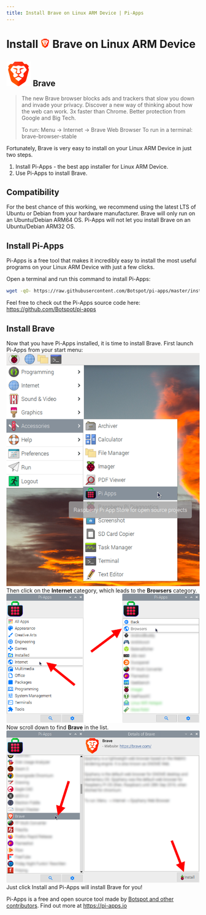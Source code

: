 ```yaml
---
title: Install Brave on Linux ARM Device | Pi-Apps
---
```

<div class="simple-install-content content">

# Install <img src="/img/app-icons/Brave/icon-64.png" height=24> Brave on Linux ARM Device

## <img src="/img/app-icons/Brave/icon-64.png"> Brave
> The new Brave browser blocks ads and trackers that slow you down and invade your privacy.
> Discover a new way of thinking about how the web can work.
> 3x faster than Chrome. Better protection from Google and Big Tech.
> 
> To run: Menu -> Internet -> Brave Web Browser
> To run in a terminal: brave-browser-stable

Fortunately, Brave is very easy to install on your Linux ARM Device in just two steps.
1. Install Pi-Apps - the best app installer for Linux ARM Device.
2. Use Pi-Apps to install Brave.
</div>
<div class="simple-install-content content">

## Compatibility
For the best chance of this working, we recommend using the latest LTS of Ubuntu or Debian from your hardware manufacturer.
Brave will only run on an Ubuntu/Debian ARM64 OS. Pi-Apps will not let you install Brave on an Ubuntu/Debian ARM32 OS.
</div>
<div class="simple-install-content content">

## Install Pi-Apps

Pi-Apps is a free tool that makes it incredibly easy to install the most useful programs on your Linux ARM Device with just a few clicks.

Open a terminal and run this command to install Pi-Apps:
```bash
wget -qO- https://raw.githubusercontent.com/Botspot/pi-apps/master/install | bash
```
Feel free to check out the Pi-Apps source code here: https://github.com/Botspot/pi-apps
</div>
<div class="simple-install-content content">

## Install Brave

Now that you have Pi-Apps installed, it is time to install Brave.
First launch Pi-Apps from your start menu:
<img src="/img/start-menu.png">
Then click on the <b>Internet</b> category, which leads to the <b>Browsers</b> category.
<img src="/img/category-selections/Browsers.png">
Now scroll down to find <b>Brave</b> in the list.
<img src="/img/app-icons/Brave/app-selection.png">
Just click Install and Pi-Apps will install Brave for you!
</div>
<div class="simple-install-content content">

Pi-Apps is a free and open source tool made by [Botspot and other contributors](/about/#contributors). Find out more at https://pi-apps.io
</div>

